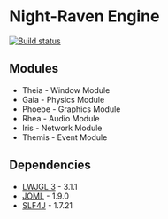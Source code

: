 # Night-Raven Engine

[![Build status](https://ci.appveyor.com/api/projects/status/e823hpli1yiiwru7?svg=true)](https://ci.appveyor.com/project/ShadowLordAlpha/night-raven-engine)

## Modules
* Theia - Window Module
* Gaia - Physics Module
* Phoebe - Graphics Module
* Rhea - Audio Module
* Iris - Network Module
* Themis - Event Module

## Dependencies
* [LWJGL 3](https://www.lwjgl.org/) - 3.1.1
* [JOML]() - 1.9.0
* [SLF4J](http://slf4j.org/) - 1.7.21
